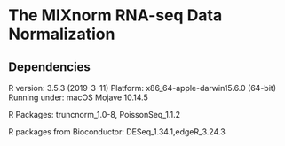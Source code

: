 # The MIXnorm RNA-seq Data Normalization

## Dependencies

R version: 3.5.3 (2019-3-11)
Platform: x86_64-apple-darwin15.6.0 (64-bit)
Running under: macOS Mojave 10.14.5

R Packages: truncnorm_1.0-8, PoissonSeq_1.1.2

R packages from Bioconductor: DESeq_1.34.1,edgeR_3.24.3


